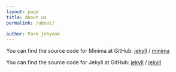 ```yaml
---
layout: page
title: About us
permalink: /about/

author: Park jehyeok
---
```


<!-- {% assign var1 = "This is var 1"%}

{% if page.title | downcase == "aBout us" | downcase %}
 this content is displayed based on condition.
{% endif %} -->

<!-- 
{%if namelen > var2 %}
your name lenght is greater then {{var2}}!!
{% endif %}

{% capture my_variable %}I am being captured.{% endcapture %}
{{page.author | upcase}} -->

<!-- {{"This is the base Jekyll theme        " | upcase}}. You can find out more info about customizing your Jekyll theme, as well as basic Jekyll usage documentation at [jekyllrb.com](https://jekyllrb.com/) -->

You can find the source code for Minima at GitHub:
[jekyll][jekyll-organization] /
[minima](https://github.com/jekyll/minima)

You can find the source code for Jekyll at GitHub:
[jekyll][jekyll-organization] /
[jekyll](https://github.com/jekyll/jekyll)


[jekyll-organization]: https://github.com/jekyll
<!-- 
{{ my_variable }}
{{ var1 }} -->